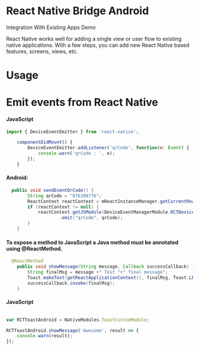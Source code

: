 # React Native Bridge Android

Integration With Existing Apps Demo

React Native works well for adding a single view or user flow to existing native applications. With a few steps, you can add new React Native based features, screens, views, etc.


# Usage 

# Emit events from React Native

#### JavaScript

```javascript
import { DeviceEventEmitter } from 'react-native';

	componentDidMount() {
		DeviceEventEmitter.addListener('qrCode', function(e: Event) {
			console.warn('qrCode : ', e);
		});
	}
```
#### Android:
```java
  public void sendEventQrCode() {
        String qrCode = "876398776";
        ReactContext reactContext = mReactInstanceManager.getCurrentReactContext();
        if (reactContext != null) {
            reactContext.getJSModule(DeviceEventManagerModule.RCTDeviceEventEmitter.class)
                    .emit("qrCode", qrCode);
        }
    }
```

#### To expose a method to JavaScript a Java method must be annotated using @ReactMethod.

```java
  @ReactMethod
    public void showMessage(String message, Callback successCallback) {
        String finalMsg = message +" Test "+" final message";
        Toast.makeText(getReactApplicationContext(), finalMsg, Toast.LENGTH_LONG).show();
        successCallback.invoke(finalMsg);
    }
```


#### JavaScript

```javascript

var RCTToastAndroid = NativeModules.ToastCustomModule;

RCTToastAndroid.showMessage('Awesome', result => {
	console.warn(result);
});
```
